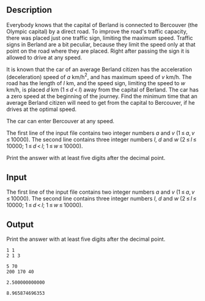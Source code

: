 ## Description

<div><p>Everybody knows that the capital of Berland is connected to Bercouver (the Olympic capital) by a direct road. To improve the road's traffic capacity, there was placed just one traffic sign, limiting the maximum speed. Traffic signs in Berland are a bit peculiar, because they limit the speed only at that point on the road where they are placed. Right after passing the sign it is allowed to drive at any speed.</p><p>It is known that the car of an average Berland citizen has the acceleration (deceleration) speed of <span class="tex-span"><i>a</i></span> km/h<span class="tex-span"><sup class="upper-index">2</sup></span>, and has maximum speed of <span class="tex-span"><i>v</i></span> km/h. The road has the length of <span class="tex-span"><i>l</i></span> km, and the speed sign, limiting the speed to <span class="tex-span"><i>w</i></span> km/h, is placed <span class="tex-span"><i>d</i></span> km (<span class="tex-span">1 ≤ <i>d</i> &lt; <i>l</i></span>) away from the capital of Berland. The car has a zero speed at the beginning of the journey. Find the minimum time that an average Berland citizen will need to get from the capital to Bercouver, if he drives at the optimal speed.</p><p>The car can enter Bercouver at any speed.</p></div><div class="input-specification"><p>The first line of the input file contains two integer numbers <span class="tex-span"><i>a</i></span> and <span class="tex-span"><i>v</i></span> (<span class="tex-span">1 ≤ <i>a</i>, <i>v</i> ≤ 10000</span>). The second line contains three integer numbers <span class="tex-span"><i>l</i></span>, <span class="tex-span"><i>d</i></span> and <span class="tex-span"><i>w</i></span> (<span class="tex-span">2 ≤ <i>l</i> ≤ 10000</span>; <span class="tex-span">1 ≤ <i>d</i> &lt; <i>l</i></span>; <span class="tex-span">1 ≤ <i>w</i> ≤ 10000</span>).</p></div><div class="output-specification"><p>Print the answer with at least five digits after the decimal point.</p></div>

## Input

<p>The first line of the input file contains two integer numbers <span class="tex-span"><i>a</i></span> and <span class="tex-span"><i>v</i></span> (<span class="tex-span">1 ≤ <i>a</i>, <i>v</i> ≤ 10000</span>). The second line contains three integer numbers <span class="tex-span"><i>l</i></span>, <span class="tex-span"><i>d</i></span> and <span class="tex-span"><i>w</i></span> (<span class="tex-span">2 ≤ <i>l</i> ≤ 10000</span>; <span class="tex-span">1 ≤ <i>d</i> &lt; <i>l</i></span>; <span class="tex-span">1 ≤ <i>w</i> ≤ 10000</span>).</p>

## Output

<p>Print the answer with at least five digits after the decimal point.</p>





```input1
1 1
2 1 3

```




```input2
5 70
200 170 40

```




```output1
2.500000000000

```




```output2
8.965874696353

```


